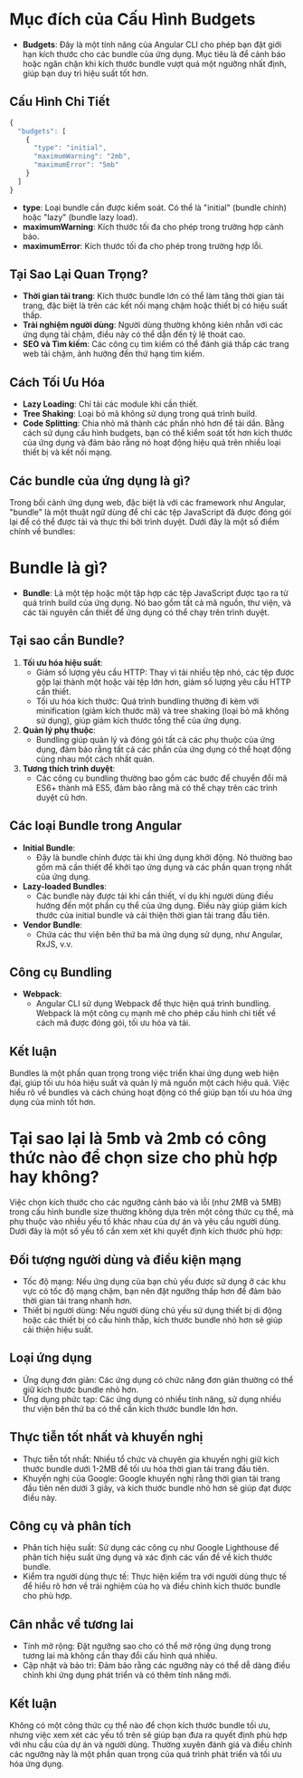 # Mục đích của Cấu Hình Budgets
- **Budgets**: Đây là một tính năng của Angular CLI cho phép bạn đặt giới hạn kích thước cho các bundle của ứng dụng. Mục tiêu là để cảnh báo hoặc ngăn chặn khi kích thước bundle vượt quá một ngưỡng nhất định, giúp bạn duy trì hiệu suất tốt hơn.
## Cấu Hình Chi Tiết

```typescript
{
  "budgets": [
    {
      "type": "initial",
      "maximumWarning": "2mb",
      "maximumError": "5mb"
    }
  ]
}
```

- **type**: Loại bundle cần được kiểm soát. Có thể là "initial" (bundle chính) hoặc "lazy" (bundle lazy load).
- **maximumWarning**: Kích thước tối đa cho phép trong trường hợp cảnh báo.
- **maximumError**: Kích thước tối đa cho phép trong trường hợp lỗi.

## Tại Sao Lại Quan Trọng?
- **Thời gian tải trang**: Kích thước bundle lớn có thể làm tăng thời gian tải trang, đặc biệt là trên các kết nối mạng chậm hoặc thiết bị có hiệu suất thấp.
- **Trải nghiệm người dùng**: Người dùng thường không kiên nhẫn với các ứng dụng tải chậm, điều này có thể dẫn đến tỷ lệ thoát cao.
- **SEO và Tìm kiếm**: Các công cụ tìm kiếm có thể đánh giá thấp các trang web tải chậm, ảnh hưởng đến thứ hạng tìm kiếm.

## Cách Tối Ưu Hóa
- **Lazy Loading**: Chỉ tải các module khi cần thiết.
- **Tree Shaking**: Loại bỏ mã không sử dụng trong quá trình build.
- **Code Splitting**: Chia nhỏ mã thành các phần nhỏ hơn để tải dần.
Bằng cách sử dụng cấu hình budgets, bạn có thể kiểm soát tốt hơn kích thước của ứng dụng và đảm bảo rằng nó hoạt động hiệu quả trên nhiều loại thiết bị và kết nối mạng.

## Các bundle của ứng dụng là gì?

Trong bối cảnh ứng dụng web, đặc biệt là với các framework như Angular, "bundle" là một thuật ngữ dùng để chỉ các tệp JavaScript đã được đóng gói lại để có thể được tải và thực thi bởi trình duyệt. Dưới đây là một số điểm chính về bundles:

# Bundle là gì?
- **Bundle**: Là một tệp hoặc một tập hợp các tệp JavaScript được tạo ra từ quá trình build của ứng dụng. Nó bao gồm tất cả mã nguồn, thư viện, và các tài nguyên cần thiết để ứng dụng có thể chạy trên trình duyệt.

## Tại sao cần Bundle?
1. **Tối ưu hóa hiệu suất**:
   - Giảm số lượng yêu cầu HTTP: Thay vì tải nhiều tệp nhỏ, các tệp được gộp lại thành một hoặc vài tệp lớn hơn, giảm số lượng yêu cầu HTTP cần thiết.
   - Tối ưu hóa kích thước: Quá trình bundling thường đi kèm với minification (giảm kích thước mã) và tree shaking (loại bỏ mã không sử dụng), giúp giảm kích thước tổng thể của ứng dụng.
2. **Quản lý phụ thuộc**:
   - Bundling giúp quản lý và đóng gói tất cả các phụ thuộc của ứng dụng, đảm bảo rằng tất cả các phần của ứng dụng có thể hoạt động cùng nhau một cách nhất quán.
3. **Tương thích trình duyệt**:
   - Các công cụ bundling thường bao gồm các bước để chuyển đổi mã ES6+ thành mã ES5, đảm bảo rằng mã có thể chạy trên các trình duyệt cũ hơn.

## Các loại Bundle trong Angular
- **Initial Bundle**:
  - Đây là bundle chính được tải khi ứng dụng khởi động. Nó thường bao gồm mã cần thiết để khởi tạo ứng dụng và các phần quan trọng nhất của ứng dụng.
- **Lazy-loaded Bundles**:
  - Các bundle này được tải khi cần thiết, ví dụ khi người dùng điều hướng đến một phần cụ thể của ứng dụng. Điều này giúp giảm kích thước của initial bundle và cải thiện thời gian tải trang đầu tiên.
- **Vendor Bundle**:
  - Chứa các thư viện bên thứ ba mà ứng dụng sử dụng, như Angular, RxJS, v.v.
## Công cụ Bundling
- **Webpack**:
  - Angular CLI sử dụng Webpack để thực hiện quá trình bundling. Webpack là một công cụ mạnh mẽ cho phép cấu hình chi tiết về cách mã được đóng gói, tối ưu hóa và tải.
## Kết luận
Bundles là một phần quan trọng trong việc triển khai ứng dụng web hiện đại, giúp tối ưu hóa hiệu suất và quản lý mã nguồn một cách hiệu quả. Việc hiểu rõ về bundles và cách chúng hoạt động có thể giúp bạn tối ưu hóa ứng dụng của mình tốt hơn.

# Tại sao lại là 5mb và 2mb có công thức nào để chọn size cho phù hợp hay không?

Việc chọn kích thước cho các ngưỡng cảnh báo và lỗi (như 2MB và 5MB) trong cấu hình bundle size thường không dựa trên một công thức cụ thể, mà phụ thuộc vào nhiều yếu tố khác nhau của dự án và yêu cầu người dùng. Dưới đây là một số yếu tố cần xem xét khi quyết định kích thước phù hợp:

## Đối tượng người dùng và điều kiện mạng
   - Tốc độ mạng: Nếu ứng dụng của bạn chủ yếu được sử dụng ở các khu vực có tốc độ mạng chậm, bạn nên đặt ngưỡng thấp hơn để đảm bảo thời gian tải trang nhanh hơn.
   - Thiết bị người dùng: Nếu người dùng chủ yếu sử dụng thiết bị di động hoặc các thiết bị có cấu hình thấp, kích thước bundle nhỏ hơn sẽ giúp cải thiện hiệu suất.
## Loại ứng dụng
   - Ứng dụng đơn giản: Các ứng dụng có chức năng đơn giản thường có thể giữ kích thước bundle nhỏ hơn.
   - Ứng dụng phức tạp: Các ứng dụng có nhiều tính năng, sử dụng nhiều thư viện bên thứ ba có thể cần kích thước bundle lớn hơn.
## Thực tiễn tốt nhất và khuyến nghị
   - Thực tiễn tốt nhất: Nhiều tổ chức và chuyên gia khuyến nghị giữ kích thước bundle dưới 1-2MB để tối ưu hóa thời gian tải trang đầu tiên.
   - Khuyến nghị của Google: Google khuyến nghị rằng thời gian tải trang đầu tiên nên dưới 3 giây, và kích thước bundle nhỏ hơn sẽ giúp đạt được điều này.
## Công cụ và phân tích
   - Phân tích hiệu suất: Sử dụng các công cụ như Google Lighthouse để phân tích hiệu suất ứng dụng và xác định các vấn đề về kích thước bundle.
   - Kiểm tra người dùng thực tế: Thực hiện kiểm tra với người dùng thực tế để hiểu rõ hơn về trải nghiệm của họ và điều chỉnh kích thước bundle cho phù hợp.
## Cân nhắc về tương lai
   - Tính mở rộng: Đặt ngưỡng sao cho có thể mở rộng ứng dụng trong tương lai mà không cần thay đổi cấu hình quá nhiều.
   - Cập nhật và bảo trì: Đảm bảo rằng các ngưỡng này có thể dễ dàng điều chỉnh khi ứng dụng phát triển và có thêm tính năng mới.
## Kết luận
Không có một công thức cụ thể nào để chọn kích thước bundle tối ưu, nhưng việc xem xét các yếu tố trên sẽ giúp bạn đưa ra quyết định phù hợp với nhu cầu của dự án và người dùng. Thường xuyên đánh giá và điều chỉnh các ngưỡng này là một phần quan trọng của quá trình phát triển và tối ưu hóa ứng dụng.

